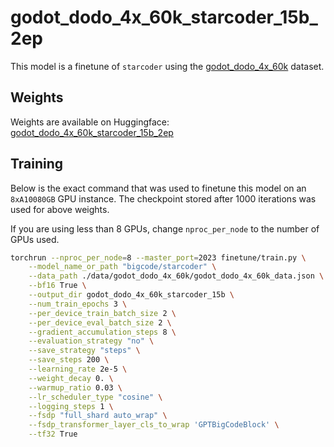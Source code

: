 # godot_dodo_4x_60k_starcoder_15b_2ep

This model is a finetune of `starcoder` using the [godot_dodo_4x_60k](../../data/godot_dodo_4x_60k/) dataset.

## Weights

Weights are available on Huggingface: [godot_dodo_4x_60k_starcoder_15b_2ep](https://huggingface.co/minosu/godot_dodo_4x_60k_starcoder_15b_2ep)

## Training

Below is the exact command that was used to finetune this model on an `8xA10080GB` GPU instance.
The checkpoint stored after 1000 iterations was used for above weights.

If you are using less than 8 GPUs, change `nproc_per_node` to the number of GPUs used.

```bash
torchrun --nproc_per_node=8 --master_port=2023 finetune/train.py \
    --model_name_or_path "bigcode/starcoder" \
    --data_path ./data/godot_dodo_4x_60k/godot_dodo_4x_60k_data.json \
    --bf16 True \
    --output_dir godot_dodo_4x_60k_starcoder_15b \
    --num_train_epochs 3 \
    --per_device_train_batch_size 2 \
    --per_device_eval_batch_size 2 \
    --gradient_accumulation_steps 8 \
    --evaluation_strategy "no" \
    --save_strategy "steps" \
    --save_steps 200 \
    --learning_rate 2e-5 \
    --weight_decay 0. \
    --warmup_ratio 0.03 \
    --lr_scheduler_type "cosine" \
    --logging_steps 1 \
    --fsdp "full_shard auto_wrap" \
    --fsdp_transformer_layer_cls_to_wrap 'GPTBigCodeBlock' \
    --tf32 True
```
